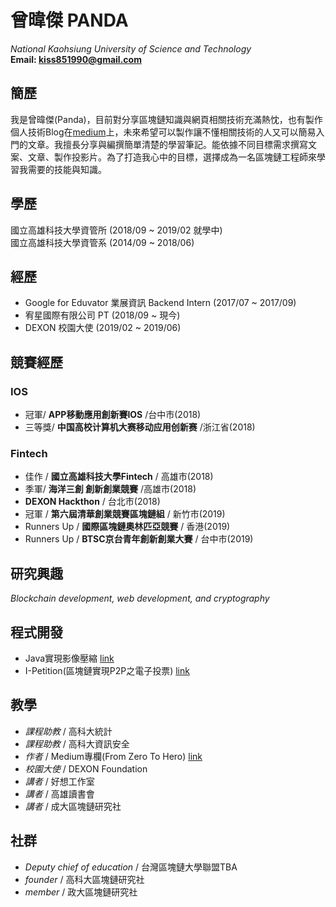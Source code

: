 <!-- # Wei-Jie Zeng -->
# 曾暐傑 PANDA
*National Kaohsiung University of Science and Technology*  
**Email: kiss851990@gmail.com**  

## 簡歷
我是曾暐傑(Panda)，目前對分享區塊鏈知識與網頁相關技術充滿熱忱，也有製作個人技術Blog在[medium](https://medium.com/open-coding-style)上，未來希望可以製作讓不懂相關技術的人又可以簡易入門的文章。我擅長分享與編撰簡單清楚的學習筆記。能依據不同目標需求撰寫文案、文章、製作投影片。為了打造我心中的目標，選擇成為一名區塊鏈工程師來學習我需要的技能與知識。

## 學歷
國立高雄科技大學資管所 (2018/09 ~ 2019/02 就學中)   
國立高雄科技大學資管系 (2014/09 ~ 2018/06)

## 經歷
- Google for Eduvator 業展資訊 Backend Intern (2017/07 ~ 2017/09)
- 宥星國際有限公司 PT (2018/09 ~ 現今)
- DEXON 校園大使 (2019/02 ~ 2019/06)

## 競賽經歷

### IOS 
- 冠軍/ **APP移動應用創新賽IOS** /台中市(2018)
- 三等獎/ **中国高校计算机大赛移动应用创新赛** /浙江省(2018)

### Fintech 
- 佳作 / **國立高雄科技大學Fintech** / 高雄市(2018)
- 季軍/ **海洋三創 創新創業競賽** /高雄市(2018)
- **DEXON Hackthon** / 台北市(2018)
- 冠軍 / **第六屆清華創業競賽區塊鏈組** / 新竹市(2019)
- Runners Up / **國際區塊鏈奧林匹亞競賽** / 香港(2019)
- Runners Up / **BTSC京台青年創新創業大賽** / 台中市(2019)

## 研究興趣
*Blockchain development, web development, and cryptography*

## 程式開發
- Java實現影像壓縮 [link](https://github.com/panda850819/palette)
- I-Petition(區塊鏈實現P2P之電子投票) [link](https://github.com/panda850819/i-Petition)


## 教學
- *課程助教* / 高科大統計
- *課程助教* / 高科大資訊安全
- *作者* / Medium專欄(From Zero To Hero) [link](https://medium.com/open-coding-style)
- *校園大使* / DEXON Foundation
- *講者* / 好想工作室
- *講者* / 高雄讀書會
- *講者* / 成大區塊鏈研究社

## 社群
- *Deputy chief of education* / 台灣區塊鏈大學聯盟TBA
- *founder* / 高科大區塊鏈研究社
- *member* / 政大區塊鏈研究社
